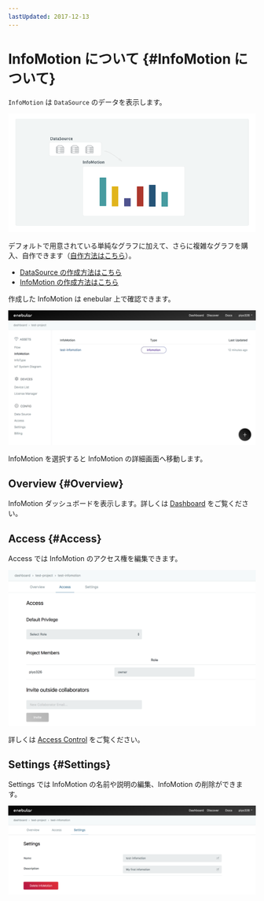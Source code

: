 ```yaml
---
lastUpdated: 2017-12-13
---
```


# InfoMotion について {#InfoMotion について}

`InfoMotion` は `DataSource` のデータを表示します。

![about](./../../img/InfoMotion/Introduction-about.png)

デフォルトで用意されている単純なグラフに加えて、さらに複雑なグラフを購入、自作できます（[自作方法はこちら](./InfoMotionTool.md)）。

- [DataSource の作成方法はこちら](./CreateDataSource.md)
- [InfoMotion の作成方法はこちら](./CreateInfoMotion.md)

作成した InfoMotion は enebular 上で確認できます。

![created](./../../img/InfoMotion/Introduction-created.png)

InfoMotion を選択すると InfoMotion の詳細画面へ移動します。

## Overview {#Overview}

InfoMotion ダッシュボードを表示します。詳しくは [Dashboard](./CreateInfoMotion.md) をご覧ください。

## Access {#Access}

Access では InfoMotion のアクセス権を編集できます。

![access](./../../img/InfoMotion/Introduction-access.png)

詳しくは [Access Control](../Config/Access.md) をご覧ください。

## Settings {#Settings}

Settings では InfoMotion の名前や説明の編集、InfoMotion の削除ができます。

![settings](./../../img/InfoMotion/Introduction-settings.png)
